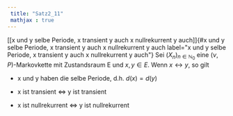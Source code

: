 ```yaml
---
 title: "Satz2_11"
 mathjax : true
---
```

[\[x und y selbe Periode, x transient y auch x nullrekurrent y auch\]]{#x und y selbe Periode, x transient y auch x nullrekurrent y auch
label="x und y selbe Periode, x transient y auch x nullrekurrent y auch"}
Sei $(X_{n})_{n \in \mathbb{N}_{0}}$ eine $(\nu,P)$-Markovkette mit
Zustandsraum E und $x,y \in E$. Wenn $x \leftrightarrow y$, so gilt

-   x und y haben die selbe Periode, d.h. $d(x) = d(y)$

-   x ist transient $\Leftrightarrow$ y ist transient

-   x ist nullrekurrent $\Leftrightarrow$ y ist nullrekurrent
